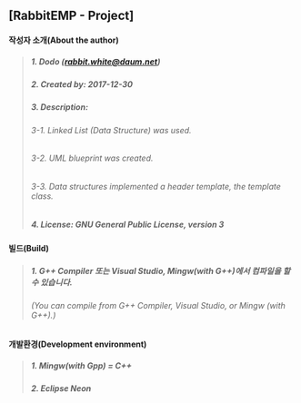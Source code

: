 ## [RabbitEMP - Project]

#### 작성자 소개(About the author)
> ##### 1. Dodo (rabbit.white@daum.net)
> ##### 2. Created by: 2017-12-30
> ##### 3. Description: 
> ###### 3-1. Linked List (Data Structure) was used.
> ###### 3-2. UML blueprint was created.
> ###### 3-3. Data structures implemented a header template, the template class.
> ##### 4. License: GNU General Public License, version 3

#### 빌드(Build)
> ##### 1. G++ Compiler 또는 Visual Studio, Mingw(with G++)에서 컴파일을 할 수 있습니다.
> ###### (You can compile from G++ Compiler, Visual Studio, or Mingw (with G++).)

#### 개발환경(Development environment)
> ##### 1. Mingw(with Gpp) = C++
> ##### 2. Eclipse Neon
